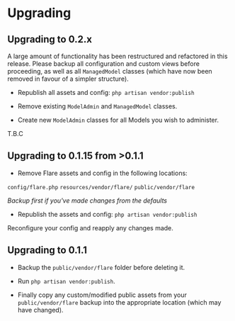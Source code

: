 # Upgrading

## Upgrading to 0.2.x
A large amount of functionality has been restructured and refactored in this release. Please backup all configuration and custom views before proceeding, as well as all `ManagedModel` classes (which have now been removed in favour of a simpler structure).

- Republish all assets and config:
`php artisan vendor:publish`

- Remove existing `ModelAdmin` and `ManagedModel` classes.

- Create new `ModelAdmin` classes for all Models you wish to administer. 

T.B.C


## Upgrading to 0.1.15 from >0.1.1
- Remove Flare assets and config in the following locations:

`config/flare.php`
`resources/vendor/flare/`
`public/vendor/flare`

*Backup first if you've made changes from the defaults*

- Republish the assets and config:
`php artisan vendor:publish`

Reconfigure your config and reapply any changes made.



## Upgrading to 0.1.1
- Backup the `public/vendor/flare` folder before deleting it.

- Run `php artisan vendor:publish`.

- Finally copy any custom/modified public assets from your `public/vendor/flare` backup into the appropriate location (which may have changed).
